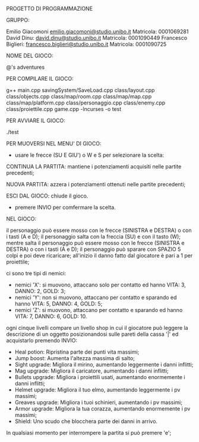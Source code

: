 PROGETTO DI PROGRAMMAZIONE


GRUPPO: 

Emilio Giacomoni emilio.giacomoni@studio.unibo.it Matricola: 0001069281
David Dinu: david.dinu@studio.unibo.it Matricola: 0001090449
Francesco Biglieri: francesco.biglieri@studio.unibo.it Matricola: 0001090725

NOME DEL GIOCO:


@'s adventures


PER COMPILARE IL GIOCO:

g++ main.cpp savingSystem/SaveLoad.cpp class/layout.cpp class/objects.cpp class/map/room.cpp class/map/map.cpp class/map/platform.cpp class/personaggio.cpp  class/enemy.cpp class/proiettile.cpp game.cpp -lncurses -o test

PER AVVIARE IL GIOCO:

./test

PER MUOVERSI NEL MENU' DI GIOCO:

- usare le frecce (SU E GIU') o W e S per selezionare la scelta:

CONTINUA LA PARTITA: mantiene i potenziamenti acquisiti nelle partite precedenti;

NUOVA PARTITA: azzera i potenziamenti ottenuti nelle partite precedenti;

ESCI DAL GIOCO: chiude il gioco.

- premere INVIO per comfermare la scelta.

NEL GIOCO:

il personaggio può essere mosso con le frecce (SINISTRA e DESTRA) o con i tasti (A e D);
il personaggio salta con la freccia (SU) e con il tasto (W);
mentre salta il personaggio può essere mosso con le frecce (SINISTRA e DESTRA) o con i tasti (A e D);
il personaggio può sparare con SPAZIO 5 colpi e poi deve ricaricare;
all'inizio il danno fatto dal giocatore  è pari a 1 per proiettile;

ci sono tre tipi di nemici:
- nemici 'X': si muovono, attaccano solo per contatto ed hanno VITA: 3, DANNO: 2, GOLD: 3;
- nemici 'Y': non si muovono, attaccano per contatto e sparando ed hanno VITA: 5, DANNO: 4, GOLD: 5;
- nemici 'Z': si muovono, attaccano per contatto e sparando ed hanno VITA: 7, DANNO: 6, GOLD: 10.

ogni cinque livelli compare un livello shop in cui il giocatore può leggere la descrizione di un oggetto posizionandosi sulle pareti della cassa '|' ed acquistarlo premendo INVIO:
- Heal potion: Ripristina parte dei punti vita massimi;
- Jump boost: Aumenta l'altezza massima di salto;
- Sight upgrade: Migliora il mirino, aumentando leggermente i danni inflitti;
- Mag upgrade: Migliora il caricatore, aumentando i danni inflitti;
- Bullets upgrade: Migliora i proiettili usati, aumentando enormemente i danni inflitti;
- Helmet upgrade: Migliora il tuo elmo, aumentando leggermente i pv massimi;
- Greaves upgrade: Migliora i tuoi schinieri, aumentando i pv massimi;
- Armor upgrade: Migliora la tua corazza, aumentando enormemente i pv massimi;
- Shield: Uno scudo che blocchera parte dei danni in arrivo.

In qualsiasi momento per interrompere la partita si può premere 'e';






